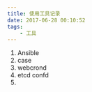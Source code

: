 ```yaml
---
title: 使用工具记录
date: 2017-06-28 00:10:52
tags:
    - 工具
---
```

1. Ansible
2. case
3. webcrond
4. etcd confd
5.